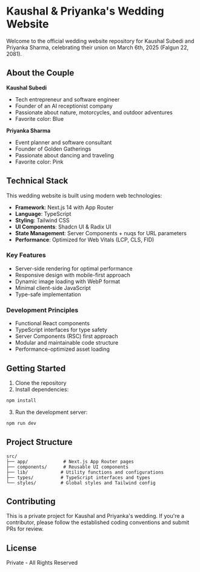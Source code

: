 # Kaushal & Priyanka's Wedding Website

Welcome to the official wedding website repository for Kaushal Subedi and Priyanka Sharma, celebrating their union on March 6th, 2025 (Falgun 22, 2081).

## About the Couple

**Kaushal Subedi**

- Tech entrepreneur and software engineer
- Founder of an AI receptionist company
- Passionate about nature, motorcycles, and outdoor adventures
- Favorite color: Blue

**Priyanka Sharma**

- Event planner and software consultant
- Founder of Golden Gatherings
- Passionate about dancing and traveling
- Favorite color: Pink

## Technical Stack

This wedding website is built using modern web technologies:

- **Framework**: Next.js 14 with App Router
- **Language**: TypeScript
- **Styling**: Tailwind CSS
- **UI Components**: Shadcn UI & Radix UI
- **State Management**: Server Components + nuqs for URL parameters
- **Performance**: Optimized for Web Vitals (LCP, CLS, FID)

### Key Features

- Server-side rendering for optimal performance
- Responsive design with mobile-first approach
- Dynamic image loading with WebP format
- Minimal client-side JavaScript
- Type-safe implementation

### Development Principles

- Functional React components
- TypeScript interfaces for type safety
- Server Components (RSC) first approach
- Modular and maintainable code structure
- Performance-optimized asset loading

## Getting Started

1. Clone the repository
2. Install dependencies:

```bash
npm install
```

3. Run the development server:

```bash
npm run dev
```

## Project Structure

```
src/
├── app/             # Next.js App Router pages
├── components/      # Reusable UI components
├── lib/            # Utility functions and configurations
├── types/          # TypeScript interfaces and types
└── styles/         # Global styles and Tailwind config
```

## Contributing

This is a private project for Kaushal and Priyanka's wedding. If you're a contributor, please follow the established coding conventions and submit PRs for review.

## License

Private - All Rights Reserved
